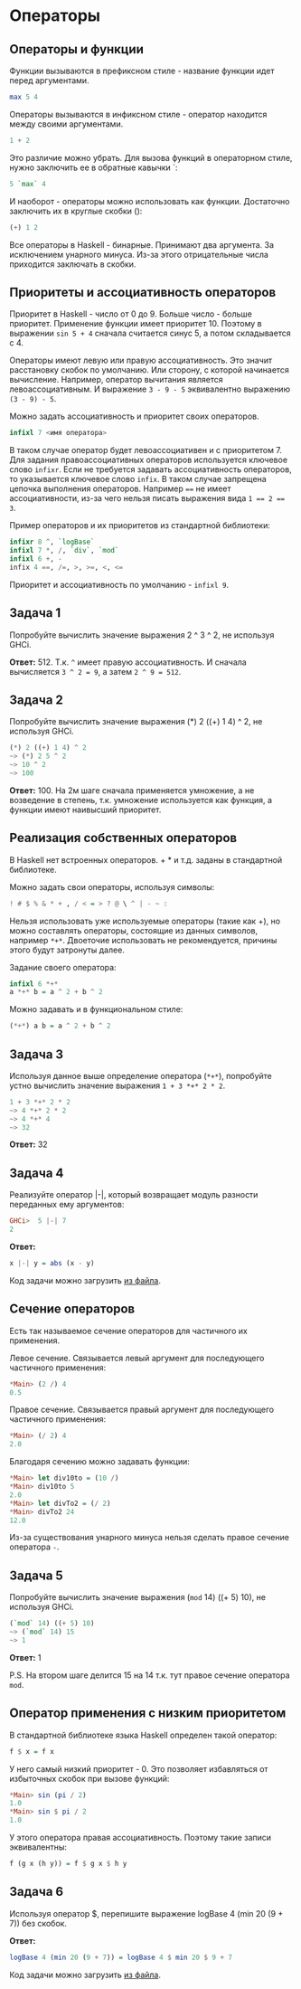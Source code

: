 
# Операторы

## Операторы и функции

Функции вызываются в префиксном стиле - название функции идет перед аргументами.
```haskell
max 5 4
```

Операторы вызываются в инфиксном стиле - оператор находится между своими аргументами.
```haskell
1 + 2
```

Это различие можно убрать. Для вызова функций в операторном стиле, нужно заключить ее в обратные кавычки `:
```haskell
5 `max` 4
```

И наоборот - операторы можно использовать как функции. Достаточно заключить их в круглые скобки ():
```haskell
(+) 1 2
```

Все операторы в Haskell - бинарные. Принимают два аргумента. За исключением унарного минуса. Из-за этого отрицательные числа приходится заключать в скобки.

## Приоритеты и ассоциативность операторов

Приоритет в Haskell - число от 0 до 9. Больше число - больше приоритет. Применение функции имеет приоритет 10. Поэтому в выражении `sin 5 + 4` сначала считается синус 5, а потом складывается с 4.

Операторы имеют левую или правую ассоциативность. Это значит расстановку скобок по умолчанию. Или сторону, с которой начинается вычисление. Например, оператор вычитания является левоассоциативным. И выражение `3 - 9 - 5` эквивалентно выражению `(3 - 9) - 5`.

Можно задать ассоциативность и приоритет своих операторов.
```haskell
infixl 7 <имя оператора>
```
В таком случае оператор будет левоассоциативен и с приоритетом 7. Для задания правоассоциативных операторов используется ключевое слово `infixr`. Если не требуется задавать ассоциативность операторов, то указывается ключевое слово `infix`. В таком случае запрещена цепочка выполнения операторов. Например `==` не имеет ассоциативности, из-за чего нельзя писать выражения вида `1 == 2 == 3`.

Пример операторов и их приоритетов из стандартной библиотеки:
```haskell
infixr 8 ^, `logBase`
infixl 7 *, /, `div`, `mod`
infixl 6 +, -
infix 4 ==, /=, >, >=, <, <=
```

Приоритет и ассоциативность по умолчанию - `infixl 9`.

## Задача 1

Попробуйте вычислить значение выражения 2 ^ 3 ^ 2, не используя GHCi.

**Ответ:** 512. Т.к. `^` имеет правую ассоциативность. И сначала вычисляется `3 ^ 2 = 9`, а затем `2 ^ 9 = 512`.

## Задача 2

Попробуйте вычислить значение выражения (*) 2 ((+) 1 4) ^ 2, не используя GHCi.

```haskell
(*) 2 ((+) 1 4) ^ 2
~> (*) 2 5 ^ 2
~> 10 ^ 2
~> 100
```

**Ответ:** 100. На 2м шаге сначала применяется умножение, а не возведение в степень, т.к. умножение используется как функция, а функции имеют наивысший приоритет.

## Реализация собственных операторов

В Haskell нет встроенных операторов. + * и т.д. заданы в стандартной библиотеке.

Можно задать свои операторы, используя символы:
```haskell
! # $ % & * + , / < = > ? @ \ ^ | - ~ :
```
Нельзя использовать уже используемые операторы (такие как +), но можно составлять операторы, состоящие из данных символов, например `*+*`. Двоеточие использовать не рекомендуется, причины этого будут затронуты далее.

Задание своего оператора:
```haskell
infixl 6 *+*
a *+* b = a ^ 2 + b ^ 2
```
Можно задавать и в функциональном стиле:
```haskell
(*+*) a b = a ^ 2 + b ^ 2
```

## Задача 3

Используя данное выше определение оператора (`*+*`), попробуйте устно вычислить значение выражения `1 + 3 *+* 2 * 2`.

```haskell
1 + 3 *+* 2 * 2
~> 4 *+* 2 * 2
~> 4 *+* 4
~> 32
```

**Ответ:** 32

## Задача 4

Реализуйте оператор |-|, который возвращает модуль разности переданных ему аргументов:
```haskell
GHCi>  5 |-| 7
2
```

**Ответ:**
```haskell
x |-| y = abs (x - y)
```

Код задачи можно загрузить [из файла](./task_1.3.4.hs).

## Сечение операторов

Есть так называемое сечение операторов для частичного их применения.

Левое сечение. Связывается левый аргумент для последующего частичного применения:
```haskell
*Main> (2 /) 4
0.5
```

Правое сечение. Связывается правый аргумент для последующего частичного применения:
```haskell
*Main> (/ 2) 4
2.0
```

Благодаря сечению можно задавать функции:
```haskell
*Main> let div10to = (10 /)
*Main> div10to 5
2.0
*Main> let divTo2 = (/ 2)
*Main> divTo2 24
12.0
```

Из-за существования унарного минуса нельзя сделать правое сечение оператора `-`.

## Задача 5

Попробуйте вычислить значение выражения (`mod` 14) ((+ 5) 10), не используя GHCi.
```haskell
(`mod` 14) ((+ 5) 10)
~> (`mod` 14) 15
~> 1
```

**Ответ:** 1

P.S. На втором шаге делится 15 на 14 т.к. тут правое сечение оператора `mod`.

## Оператор применения с низким приоритетом

В стандартной библиотеке языка Haskell определен такой оператор:
```haskell
f $ x = f x
```

У него самый низкий приоритет - 0. Это позволяет избавляться от избыточных скобок при вызове функций:
```haskell
*Main> sin (pi / 2)
1.0
*Main> sin $ pi / 2
1.0
```

У этого оператора правая ассоциативность. Поэтому такие записи эквивалентны:
```haskell
f (g x (h y)) = f $ g x $ h y
```

## Задача 6

Используя оператор $, перепишите выражение logBase 4 (min 20 (9 + 7)) без скобок.

**Ответ:**
```haskell
logBase 4 (min 20 (9 + 7)) = logBase 4 $ min 20 $ 9 + 7
```

Код задачи можно загрузить [из файла](./task_1.3.6.hs).